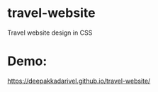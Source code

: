 # travel-website
Travel website design in CSS

# Demo:
https://deepakkadarivel.github.io/travel-website/
